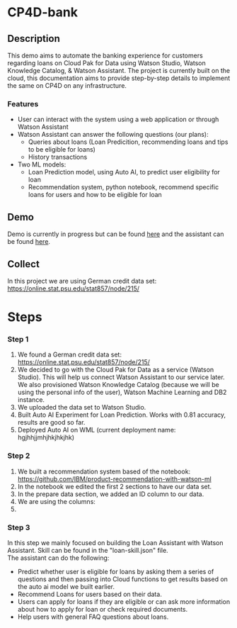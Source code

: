 # CP4D-bank
## Description
This demo aims to automate the banking experience for customers regarding loans on Cloud Pak for Data using Watson Studio, Watson Knowledge Catalog, & Watson Assistant. The project is currently built on the cloud, this documentation aims to provide step-by-step details to implement the same on CP4D on any infrastructure.
### Features
- User can interact with the system using a web application or through Watson Assistant
- Watson Assistant can answer the following questions (our plans):
  - Queries about loans (Loan Predicition, recommending loans and tips to be eligible for loans)
  - History transactions
- Two ML models:
  - Loan Prediction model, using Auto AI, to predict user eligibility for loan
  - Recommendation system, python notebook, recommend specific loans for users and how to be eligible for loan
## Demo
Demo is currently in progress but can be found <a href="https://cpd-intelligent-loan-agent-app-masa-anam.eu-gb.mybluemix.net/">here</a> and the assistant can be found <a href="https://web-chat.global.assistant.watson.cloud.ibm.com/preview.html?region=us-south&integrationID=a8294af6-dad3-4c5a-b847-669240a31e82&serviceInstanceID=9735eb72-41b7-4552-9b39-aa1badb7e835">here</a>.
## Collect
In this project we are using German credit data set: https://online.stat.psu.edu/stat857/node/215/
<!-- ## Organize
## Analyze 
## Infuse
-->


# Steps

### Step 1
1. We found a German credit data set: https://online.stat.psu.edu/stat857/node/215/
2. We decided to go with the Cloud Pak for Data as a service (Watson Studio). This will help us connect Watson Assistant to our service later. We also provisioned Watson Knowledge Catalog (because we will be using the personal info of the user), Watson Machine Learning and DB2 instance.
3. We uploaded the data set to Watson Studio.
4. Built Auto AI Experiment for Loan Prediction. Works with 0.81 accuracy, results are good so far.
5. Deployed Auto AI on WML (current deployment name: hgjhhjjmhjhkjhkjhk)

### Step 2
1. We built a recommendation system based of the notebook: https://github.com/IBM/product-recommendation-with-watson-ml
2. In the notebook we edited the first 2 sections to have our data set. 
3. In the prepare data section, we added an ID column to our data. 
4. We are using the columns: 
5. 

### Step 3
In this step we mainly focused on building the Loan Assistant with Watson Assistant. Skill can be found in the "loan-skill.json" file.<br>
The assistant can do the following:
- Predict whether user is eligible for loans by asking them a series of questions and then passing into Cloud functions to get results based on the auto ai model we built earlier.
- Recommend Loans for users based on their data.
- Users can apply for loans if they are eligible or can ask more information about how to apply for loan or check required documents.
- Help users with general FAQ questions about loans.
